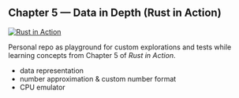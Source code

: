 ## Chapter 5 — Data in Depth (Rust in Action)

[![Rust in Action](https://images.manning.com/360/480/resize/book/6/252ec51-15b6-4236-918f-42fd988aff53/McNamara-Rust-RGB.jpg)](https://www.manning.com/books/rust-in-action)

Personal repo as playground for custom explorations and tests while
learning concepts from Chapter 5 of *Rust in Action*.

- data representation
- number approximation & custom number format
- CPU emulator

